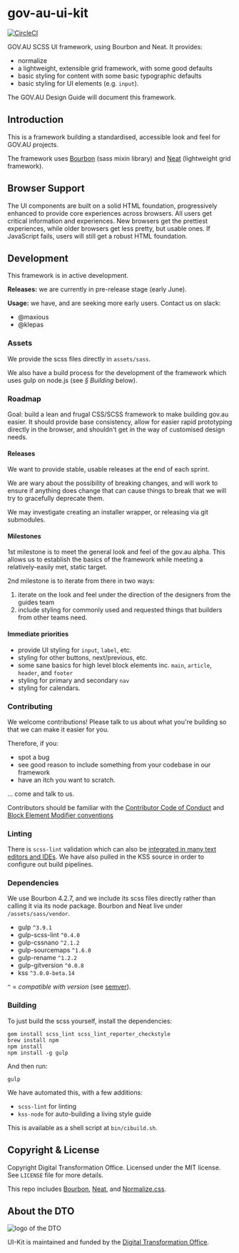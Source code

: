# gov-au-ui-kit
[![CircleCI](https://circleci.com/gh/AusDTO/gov-au-ui-kit.svg?style=svg)](https://circleci.com/gh/AusDTO/gov-au-ui-kit)

GOV.AU SCSS UI framework, using Bourbon and Neat. It provides:

- normalize
- a lightweight, extensible grid framework, with some good defaults
- basic styling for content with some basic typographic defaults
- basic styling for UI elements (e.g. `input`).

The GOV.AU Design Guide will document this framework.

## Introduction

This is a framework building a standardised, accessible look and feel for GOV.AU projects.

The framework uses [Bourbon](https://github.com/thoughtbot/bourbon) (sass mixin library) and [Neat](https://github.com/thoughtbot/neat) (lightweight grid framework).

## Browser Support

The UI components are built on a solid HTML foundation, progressively enhanced to provide core experiences across browsers. All users get critical information and experiences. New browsers get the prettiest experiences, while older browsers get less pretty, but usable ones. If JavaScript fails, users will still get a robust HTML foundation.

## Development

This framework is in active development.

**Releases:** we are currently in pre-release stage (early June).

**Usage:** we have, and are seeking more early users. Contact us on slack:

- @maxious
- @klepas

### Assets

We provide the scss files directly in `assets/sass`.

We also have a build process for the development of the framework which uses gulp on node.js (see *§ Building* below).

### Roadmap

Goal: build a lean and frugal CSS/SCSS framework to make building gov.au easier. It should provide base consistency, allow for easier rapid prototyping directly in the browser, and shouldn't get in the way of customised design needs.

#### Releases

We want to provide stable, usable releases at the end of each sprint.

We are wary about the possibility of breaking changes, and will work to ensure if anything does change that can cause things to break that we will try to gracefully deprecate them.

We may investigate creating an installer wrapper, or releasing via git submodules.

#### Milestones

1st milestone is to meet the general look and feel of the gov.au alpha. This allows us to establish the basics of the framework while meeting a relatively-easily met, static target.

2nd milestone is to iterate from there in two ways:

1. iterate on the look and feel under the direction of the designers from the guides team
2. include styling for commonly used and requested things that builders from other teams need.

#### Immediate priorities

- provide UI styling for `input`, `label`, etc.
- styling for other buttons, next/previous, etc.
- some sane basics for high level block elements inc. `main`, `article`, `header`, and `footer`
- styling for primary and secondary `nav`
- styling for calendars.

### Contributing

We welcome contributions! Please talk to us about what you're building so that we can make it easier for you.

Therefore, if you:

- spot a bug
- see good reason to include something from your codebase in our framework
- have an itch you want to scratch.

... come and talk to us.

Contributors should be familiar with the [Contributor Code of Conduct](https://github.com/AusDTO/gov-au-ui-kit/blob/master/code_of_conduct.md) and [Block Element Modifier conventions](http://getbem.com/)

### Linting

There is `scss-lint` validation which can also be [integrated in many text editors and IDEs](https://github.com/brigade/scss-lint/#editor-integration). We have also pulled in the KSS source in order to configure out build pipelines.

### Dependencies

We use Bourbon 4.2.7, and we include its scss files directly rather than calling it via its node package. Bourbon and Neat live under `/assets/sass/vendor`.

- gulp `^3.9.1`
- gulp-scss-lint `^0.4.0`
- gulp-cssnano `^2.1.2`
- gulp-sourcemaps `^1.6.0`
- gulp-rename `^1.2.2`
- gulp-gitversion `^0.0.8`
- kss `^3.0.0-beta.14`

`^` = *compatible with version* (see [semver](https://docs.npmjs.com/misc/semver#caret-ranges-123-025-004)).

### Building

To just build the scss yourself, install the dependencies:

```
gem install scss_lint scss_lint_reporter_checkstyle
brew install npm
npm install
npm install -g gulp
```

And then run:

```
gulp
```

We have automated this, with a few additions:

- `scss-lint` for linting
- `kss-node` for auto-building a living style guide

This is available as a shell script at `bin/cibuild.sh`.

## Copyright & License

Copyright Digital Transformation Office. Licensed under the MIT license. See `LICENSE` file for more details.

This repo includes [Bourbon](http://bourbon.io/), [Neat](http://neat.bourbon.io/), and [Normalize.css](https://necolas.github.io/normalize.css/).

## About the DTO

![](https://www.dto.gov.au/images/govt-crest.png "logo of the DTO")

UI-Kit is maintained and funded by the [Digital Transformation Office](https://www.dto.gov.au/).
